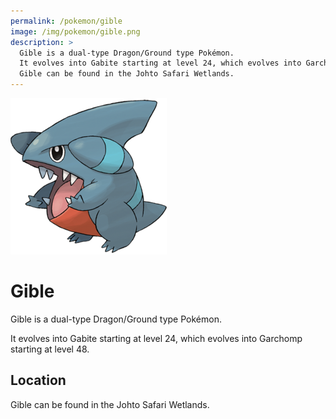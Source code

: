 ```yaml
---
permalink: /pokemon/gible
image: /img/pokemon/gible.png
description: >
  Gible is a dual-type Dragon/Ground type Pokémon.
  It evolves into Gabite starting at level 24, which evolves into Garchomp starting at level 48.
  Gible can be found in the Johto Safari Wetlands.
---
```


![gible](/img/pokemon/gible.png)

# Gible

Gible is a dual-type Dragon/Ground type Pokémon.

It evolves into Gabite starting at level 24, which evolves into Garchomp
starting at level 48.

## Location

Gible can be found in the Johto Safari Wetlands.

